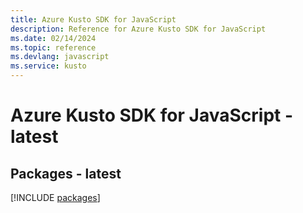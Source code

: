 ```yaml
---
title: Azure Kusto SDK for JavaScript
description: Reference for Azure Kusto SDK for JavaScript
ms.date: 02/14/2024
ms.topic: reference
ms.devlang: javascript
ms.service: kusto
---
```

# Azure Kusto SDK for JavaScript - latest
## Packages - latest
[!INCLUDE [packages](kusto-index.md)]
